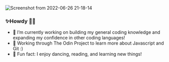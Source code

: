 ![Screenshot from 2022-06-26 21-18-14](https://user-images.githubusercontent.com/108249377/175859219-e4be1294-745a-4a46-9218-b59dd429d6ad.png)

### ✨Howdy 🤠✨

<!--
**LylaRuthless/LylaRuthless** is a ✨ _special_ ✨ repository because its `README.md` (this file) appears on your GitHub profile.

Here are some ideas to get you started:

-->
- 🌟 I’m currently working on building my general coding knowledge and expanding my confidence in other coding languages!
- 🍄 Working through The Odin Project to learn more about Javascript and Git :) 
- 🌻 Fun fact: I enjoy dancing, reading, and learning new things!

